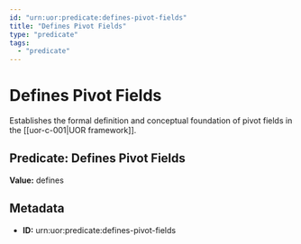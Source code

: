 ```yaml
---
id: "urn:uor:predicate:defines-pivot-fields"
title: "Defines Pivot Fields"
type: "predicate"
tags:
  - "predicate"
---
```


# Defines Pivot Fields

Establishes the formal definition and conceptual foundation of pivot fields in the [[uor-c-001|UOR framework]].

## Predicate: Defines Pivot Fields

**Value:** defines

## Metadata

- **ID:** urn:uor:predicate:defines-pivot-fields
